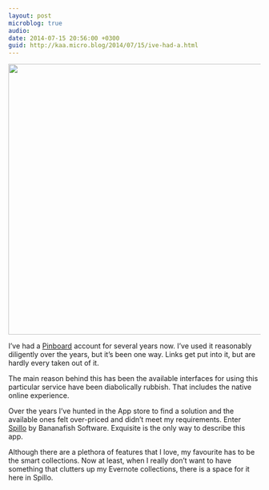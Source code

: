 ```yaml
---
layout: post
microblog: true
audio: 
date: 2014-07-15 20:56:00 +0300
guid: http://kaa.micro.blog/2014/07/15/ive-had-a.html
---
```

<img src="https://micro.kaa.bz/uploads/2018/bc335cad5d.jpg" alt="" width="840" height="541" class="alignnone size-full wp-image-194" /><p>I&rsquo;ve had a <a href="http://www.pinboard.in">Pinboard</a> account for several years now. I&rsquo;ve used it reasonably diligently over the years, but it&rsquo;s been one way. Links get put into it, but are hardly every taken out of it.</p>

<p>The main reason behind this has been the available interfaces for using this particular service have been diabolically rubbish. That includes the native online experience.</p>

<p>Over the years I&rsquo;ve hunted in the App store to find a solution and the available ones felt over-priced and didn&rsquo;t meet my requirements. Enter <a href="http://bananafishsoftware.com/products/spillo/">Spillo</a> by Bananafish Software. Exquisite is the only way to describe this app.</p>

<p>Although there are a plethora of features that I love, my favourite has to be the smart collections. Now at least, when I really don&rsquo;t want to have something that clutters up my Evernote collections, there is a space for it here in Spillo.</p>

